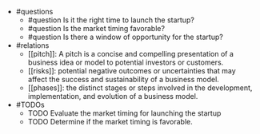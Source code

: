 - #questions
	- #question Is it the right time to launch the startup?
	- #question Is the market timing favorable?
	- #question Is there a window of opportunity for the startup?
- #relations
	- [[pitch]]: A pitch is a concise and compelling presentation of a business idea or model to potential investors or customers.
	- [[risks]]: potential negative outcomes or uncertainties that may affect the success and sustainability of a business model.
	- [[phases]]: the distinct stages or steps involved in the development, implementation, and evolution of a business model.
- #TODOs
	- TODO Evaluate the market timing for launching the startup
	- TODO  Determine if the market timing is favorable.









































